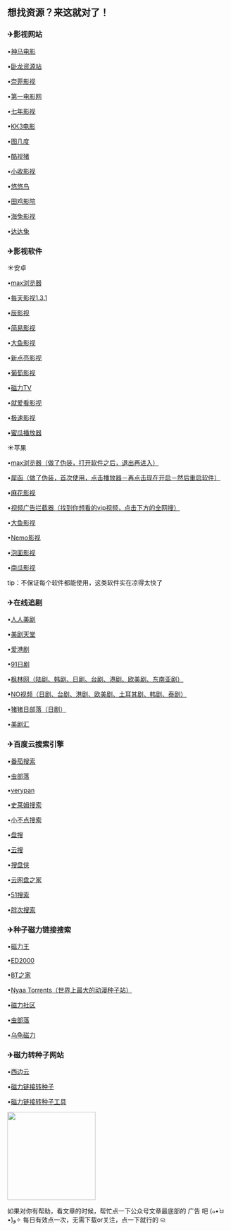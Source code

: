 ## 想找资源？来这就对了！

### ✈影视网站

•<a href="http://www.9rmb.com/" target="_blank">神马电影</a>

•<a href="https://www.vodsee.com/" target="_blank">卧龙资源站</a>

•<a href="https://www.nfmovies.com/" target="_blank">奈菲影视</a>

•<a href="https://www.001d.com/" target="_blank">第一电影网</a>

•<a href="http://www.vtuapp.com/" target="_blank">七年影视</a>

•<a href="http://www.kk3.tv/" target="_blank">KK3电影</a>

•<a href="https://vip.tujidu.com/vip/?url=https%3A%2F%2Fwww.iqiyi.com%2Fv_19rrek51nk.html&amp;title=%E5%9B%BE%E5%87%A0%E5%BA%A6%E5%AE%98%E7%BD%91" target="_blank">图几度</a>

•<a href="http://kushizhu.com/" target="_blank">酷视猪</a>

•<a href="http://www.p4vip.com/" target="_blank">小收影视</a>

•<a href="https://www.yynys.com/" target="_blank">悠悠鸟</a>

•<a href="http://www.tianjiyy123.com/" target="_blank">田鸡影院</a>

•<a href="http://www.haitum.cn/" target="_blank">海兔影视</a>

•<a href="https://www.jlszyy.cc/" target="_blank">达达兔</a>


### ✈影视软件


☀安卓

•<a href="https://link.zhihu.com/?target=http%3A//www.max77.cn/" target="_blank">max浏览器</a>

•<a href="https://link.zhihu.com/?target=https%3A//pan-yz.chaoxing.com/external/m/file/379777420101570560" target="_blank">每天影视1.3.1</a>

•<a href="https://link.zhihu.com/?target=https%3A//pan-yz.chaoxing.com/external/m/file/379771173901996032" target="_blank">辰影视</a>

•<a href="https://link.zhihu.com/?target=http%3A//www.jianyiys.xyz/" target="_blank">简易影视</a>

•<a href="https://link.zhihu.com/?target=http%3A//tv.fish/" target="_blank">大鱼影视</a>

•<a href="https://link.zhihu.com/?target=https%3A//pan-yz.chaoxing.com/external/m/file/342472921545867264" target="_blank">新点亮影视</a>

•<a href="https://link.zhihu.com/?target=https%3A//pan-yz.chaoxing.com/external/m/file/332254075592409088" target="_blank">葡萄影视</a>

•<a href="https://link.zhihu.com/?target=https%3A//magnetv.cn/download/" target="_blank">磁力TV</a>

•<a href="https://link.zhihu.com/?target=https%3A//pan-yz.chaoxing.com/external/m/file/323601696496062464%3FappId%3D1000%26name%3D%25E5%25B0%25B1%25E7%2588%25B1%25E7%259C%258B%25E5%25BD%25B1%25E8%25A7%2586.apk" target="_blank">就爱看影视</a>

•<a href="https://link.zhihu.com/?target=https%3A//pan-yz.chaoxing.com/external/m/file/323601587242823680%3FappId%3D1000%26name%3D%25E6%259E%2581%25E9%2580%259F%25E5%25BD%25B1%25E8%25A7%2586.apk" target="_blank">极速影视</a>

•<a href="https://link.zhihu.com/?target=https%3A//pan-yz.chaoxing.com/external/m/file/323601468955070464%3FappId%3D1000%26name%3D%25E8%259C%259C%25E7%2593%259C%25E6%2592%25AD%25E6%2594%25BE%25E5%2599%25A8.apk" target="_blank">蜜瓜播放器</a>


☀苹果

•<a href="https://link.zhihu.com/?target=https%3A//apps.apple.com/cn/app/id1443704554" target="_blank">max浏览器（做了伪装，打开软件之后，退出再进入）</a>

•<a href="https://link.zhihu.com/?target=https%3A//apps.apple.com/cn/app/%25E7%258A%2580%25E5%2587%25BD/id1476788133" target="_blank">犀函（做了伪装，首次使用，点击播放器－再点击现在开启－然后重启软件）</a>

•<a href="https://link.zhihu.com/?target=http%3A//mahua333.com/" target="_blank">麻花影视</a>

•<a href="https://link.zhihu.com/?target=https%3A//apps.apple.com/cn/app/%25E8%25A7%2586%25E9%25A2%2591%25E5%25B9%25BF%25E5%2591%258A%25E6%258B%25A6%25E6%2588%25AA%25E5%2599%25A8-%25E6%259C%2580%25E5%25A5%25BD%25E7%259A%2584%25E8%25A7%2586%25E9%25A2%2591%25E5%25B9%25BF%25E5%2591%258A%25E6%258B%25A6%25E6%2588%25AAapp/id1311520301" target="_blank">视频广告拦截器（找到你想看的vip视频，点击下方的全网搜）</a>

•<a href="https://link.zhihu.com/?target=http%3A//tv.fish/" target="_blank">大鱼影视</a>

•<a href="https://link.zhihu.com/?target=https%3A//www.icinephile.com/" target="_blank">Nemo影视</a>

•<a href="https://link.zhihu.com/?target=http%3A//www.fcys.tv/" target="_blank">泡面影视</a>

•<a href="https://link.zhihu.com/?target=https%3A//ng2.app/" target="_blank">南瓜影视</a>

tip：不保证每个软件都能使用，这类软件实在凉得太快了


### ✈在线追剧

•<a href="http://www.yyetss.com/?csrgnk=mco5q3" target="_blank">人人美剧</a>

•<a href="https://www.meijutt.com/" target="_blank">美剧天堂</a>

•<a href="http://www.yueyu2.com/" target="_blank">爱港剧</a>

•<a href="http://www.wwmulu.com/" target="_blank">91日剧</a>

•<a href="http://8maple.ru/" target="_blank">枫林网（陆剧、韩剧、日剧、台剧、港剧、欧美剧、东南亚剧）</a>

•<a href="http://www.novipnoad.com/" target="_blank">NO视频（日剧、台剧、港剧、欧美剧、土耳其剧、韩剧、泰剧）</a>

•<a href="http://www.zzrbl.com/" target="_blank">猪猪日部落（日剧）</a>

•<a href="http://www.meijuhui.net/" target="_blank">美剧汇</a>



### ✈百度云搜索引擎

•<a href="https://www.fqsousou.com/" target="_blank">番茄搜索</a>

•<a href="http://magnet.chongbuluo.com/" target="_blank">虫部落</a>

•<a href="http://www.verypan.com/" target="_blank">verypan</a>

•<a href="http://slimego.cn/" target="_blank">史莱姆搜索</a>

•<a href="http://www.xiaoso.net/" target="_blank">小不点搜索</a>

•<a href="http://pansou.com/" target="_blank">盘搜</a>

•<a href="http://www.daysou.com/" target="_blank">云搜</a>

•<a href="http://www.sopanxia.com/" target="_blank">搜盘侠</a>

•<a href="https://www.wowenda.com/" target="_blank">云网盘之家</a>

•<a href="http://wx01.51caichang.com/" target="_blank">51搜索</a>

•<a href="https://www.panc.cc/" target="_blank">胖次搜索</a>


### ✈种子磁力链接搜索

•<a href="https://www.ciliwang.club/" target="_blank">磁力王</a>

•<a href="https://www.ed2000.com/" target="_blank">ED2000</a>

•<a href="http://www.4btbtt.com/" target="_blank">BT之家</a>

•<a href="https://nyaa.si/" target="_blank">Nyaa Torrents（世界上最大的动漫种子站）</a>

•<a href="https://www.cilisql.com/" target="_blank">磁力社区</a>

•<a href="http://magnet.chongbuluo.com/" target="_blank">虫部落</a>

•<a href="https://www.wuguicili.net/" target="_blank">乌龟磁力</a>



### ✈磁力转种子网站

•<a href="http://www.xibianyun.com/convert/" target="_blank">西边云</a>

•<a href="http://www.torrent.org.cn/" target="_blank">磁力链接转种子</a>

•<a href="http://www.btbttv.cc/torrent.html" target="_blank">磁力链接转种子工具</a>

<img src="C:\Users\13329\Desktop\GZH表情包/0003.jpg" width="200" height="200">


如果对你有帮助，看文章的时候，帮忙点一下公众号文章最底部的 广告 吧 (๑•̀ㅂ•́)و✧
每日有效点一次，无需下载or关注，点一下就行的  ଲ
